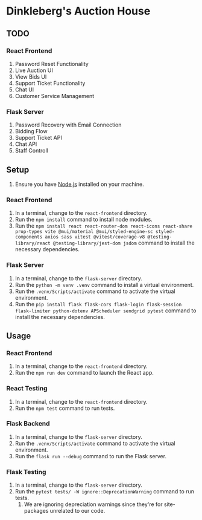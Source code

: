 # Dinkleberg's Auction House

## TODO

### React Frontend

1. Password Reset Functionality 
2. Live Auction UI 
3. View Bids UI 
4. Support Ticket Functionality 
5. Chat UI 
6. Customer Service Management

### Flask Server

1. Password Recovery with Email Connection
2. Bidding Flow
3. Support Ticket API
4. Chat API
5. Staff Controll

## Setup
1. Ensure you have [Node.js](https://nodejs.org/en/download) installed on your machine.

### React Frontend
1. In a terminal, change to the `react-frontend` directory.
2. Run the `npm install` command to install node modules.
3. Run the `npm install react react-router-dom react-icons react-share prop-types vite @mui/material @mui/styled-engine-sc styled-components axios sass vitest @vitest/coverage-v8 @testing-library/react @testing-library/jest-dom jsdom` command to install the necessary dependencies.

### Flask Server
1. In a terminal, change to the `flask-server` directory.
2. Run the `python -m venv .venv` command to install a virtual environment.
3. Run the `.venv/Scripts/activate` command to activate the virtual environment.
4. Run the `pip install flask flask-cors flask-login flask-session flask-limiter python-dotenv APScheduler sendgrid pytest` command to install the necessary dependencies.

## Usage

### React Frontend
1. In a terminal, change to the `react-frontend` directory.
2. Run the `npm run dev` command to launch the React app.

### React Testing
1. In a terminal, change to the `react-frontend` directory.
2. Run the `npm test` command to run tests.

### Flask Backend
1. In a terminal, change to the `flask-server` directory. 
2. Run the `.venv/Scripts/activate` command to activate the virtual environment. 
3. Run the `flask run --debug` command to run the Flask server.

### Flask Testing
1. In a terminal, change to the `flask-server` directory.
2. Run the `pytest tests/ -W ignore::DeprecationWarning` command to run tests.
   1. We are ignoring depreciation warnings since they're for site-packages unrelated to our code.
